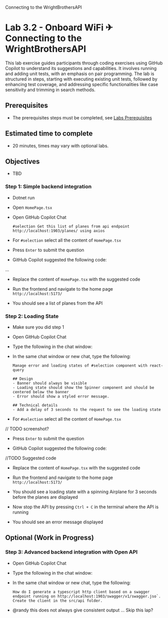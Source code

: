 Connecting to the WrightBrothersAPI

# Lab 3.2 - Onboard WiFi ✈ Connecting to the WrightBrothersAPI
This lab exercise guides participants through coding exercises using GitHub Copilot to understand its suggestions and capabilities. It involves running and adding unit tests, with an emphasis on pair programming. The lab is structured in steps, starting with executing existing unit tests, followed by enhancing test coverage, and addressing specific functionalities like case sensitivity and trimming in search methods.

## Prerequisites
- The prerequisites steps must be completed, see [Labs Prerequisites](./Labs/Lab%201.1%20-%20Pre-Flight%20Checklist)

## Estimated time to complete
- 20 minutes, times may vary with optional labs.

## Objectives
- TBD

### Step 1: Simple backend integration

- Dotnet run

- Open `HomePage.tsx`

- Open GitHub Copilot Chat

    ```
    #selection Get this list of planes from api endpoint http://localhost:1903/planes/ using axios
    ```

- For `#selection` select all the content of `HomePage.tsx`

- Press `Enter` to submit the question

- GitHub Copilot suggested the following code:

...

- Replace the content of `HomePage.tsx` with the suggested code

- Run the frontend and navigate to the home page `http://localhost:5173/`

- You should see a list of planes from the API


### Step 2: Loading State

- Make sure you did step 1

- Open GitHub Copilot Chat

- Type the following in the chat window:

- In the same chat window or new chat, type the following:

    ```
    Manage error and loading states of #selection component with react-query
    
    ## Design
    - Banner should always be visible
    - Loading state should show the Spinner component and should be centered below the banner
    - Error should show a styled error message.

    ## Technical details
    - Add a delay of 3 seconds to the request to see the loading state
    ```

- For `#selection` select all the content of `HomePage.tsx`

// TODO screenshot?

- Press `Enter` to submit the question

- GitHub Copilot suggested the following code:

//TODO Suggested code

- Replace the content of `HomePage.tsx` with the suggested code

- Run the frontend and navigate to the home page `http://localhost:5173/`

- You should see a loading state with a spinning Airplane for 3 seconds before the planes are displayed

- Now stop the API by pressing `Ctrl + C` in the terminal where the API is running

- You should see an error message displayed

## Optional (Work in Progress)
 
### Step 3: Advanced backend integration with Open API

- Open GitHub Copilot Chat

- Type the following in the chat window:

- In the same chat window or new chat, type the following:

    ```
    How do I generate a typescript http client based on a swagger endpoint running on http://localhost:1903/swagger/v1/swagger.jso`. Create the client in the src/api folder.
    ```

- @randy this does not always give consistent output ... Skip this lap?